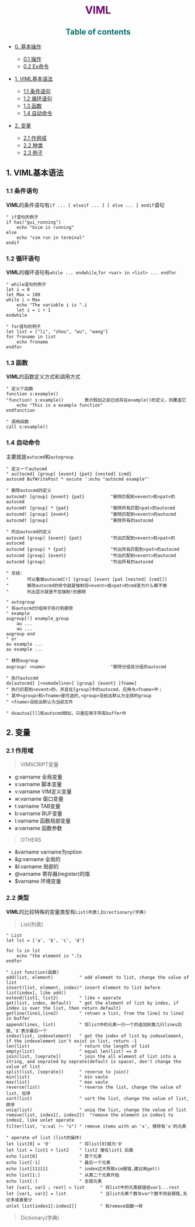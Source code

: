 [comment1]: id "rgb(44,44,110)四级标题"
[comment2]: id "rgb(110,110,0)三级标题"
[comment3]: id "rgb(0,110,110)二级标题"
[comment4]: id "rgb(110,0,110)一级标题"

<h1 align="center"><span style="color: rgb(110,0,110)">VIML</span></h1>

<h2 align="center"><span style="color:rgb(0,110,110)">Table of contents</span></h2>

* [0. 基本操作](#0)
    * [0.1 操作](#0.1)
    * [0.2 Ex命令](#0.2)

* [1. VIML基本语法](#1-VIML基本语法)
    * [1.1 条件语句](#11-条件语句)
    * [1.2 循环语句](#12-循环语句)
    * [1.3 函数](#13-函数)
    * [1.4 自动命令](#14-自动命令)

* [2. 变量](#2-变量)
    * [2.1 作用域](#21-作用域)
    * [2.2 种类](#22-种类)
    * [2.3 例子](#23-例子)

## 1. VIML基本语法

### 1.1 条件语句

**VIML**的条件语句有`if ... [ elseif ... ] [ else ... ] endif`语句

``` vim
" if语句的例子
if has("gui_running")
    echo "Gvim is running"
else
    echo "vim run in terminal"
endif
```

### 1.2 循环语句

**VIML**的循环语句有`while ... endwhile`,`for <var> in <list> ... endfor`

``` vim
" while语句的例子
let i = 0
let Max = 100
while i < Max
    echo "The variable i is ".i
    let i = i + 1
endwhile

" for语句的例子
let list = ["li", "zhou", "wu", "wang"]
for froname in list
    echo froname
endfor
```

### 1.3 函数

**VIML**的函数定义方式和调用方式
``` vim
" 定义个函数
function s:example()
"function! s:example()        表示假如之前已经存在example()的定义，则覆盖它
    echo "This is a example function"
endfunction

" 调用函数
call s:example()
```

### 1.4 自动命令

主要就是`autocmd`和`autogroup`
``` vim
" 定义一个autocmd
" au[tocmd] [group] {event} {pat} [nested] {cmd}
autocmd BufWritePost * excute ':echo "autocmd example"'

" 删除autocmd的定义
autocmd! [group] {event} {pat}          "删除匹配到<event>和<pat>的autocmd
autocmd! [group] * {pat}                "删除所有匹配<pat>的autocmd
autocmd! [group] {event}                "删除匹配到<event>的autocmd
autocmd! [group]                        "删除所有的autocmd 

" 列出autocmd的定义
autocmd [group] {event} {pat}           "列出匹配到<event>和<pat>的autocmd
autocmd [group] * {pat}                 "列出所有匹配到<pat>的autocmd
autocmd [group] {event}                 "列出匹配到<event>的autocmd
autocmd [group]                         "列出所有的autocmd 

" 总结:
"       可以看做autocmd[!] [group] [event [pat [nested] [cmd]]]
"       移除autocmd的命令就是强制将<event>或<pat>的cmd变为什么都不做
"       列出显示就是不加强制!的删除

" autogroup
" 将autocmd分组用于执行和删除
" example
augroup[!] example_group
    au ...
    au ...
augroup end
" or
au example ...
au example ...

" 移除augroup
augroup! <name>                         "删除分组及分组的autocmd

" 执行autocmd
do[autocmd] [<nomodeline>] [group] {event} [fname]
" 执行匹配到<event>的，并且在[group]中的autocmd，应用与<fname>中；
" 其中<group>和<fname>是可选的,<group>没给出默认为全部的group
" <fname>没给出默认为当前文件

" doautoa[ll]和autocmd相似，只是应用于所有buffer中
```

## 2. 变量

### 2.1 作用域

> VIMSCRIPT变量

* g:varname     全局变量
* s:varname     脚本变量
* v:varname     VIM定义变量
* w:varname     窗口变量
* t:varname     TAB变量
* b:varname     BUF变量
* l:varname     函数局部变量
* a:varname     函数参数

> OTHERS

* &varname      varname为option
* &g:varname    全局的
* &l:varname    局部的
* @varname      寄存器(register)的值
* $varname      环境变量

### 2.2 类型

**VIML**的比较特殊的变量类型有`List(列表)`,`Directionary(字典)`

> List(列表)
``` vim
" List
let lst = ['a', 'b', 'c', 'd']

for ls in lst
    echo "the element is ".ls
endfor

" List function(函数)
add(list, element)          " add elememt to list, change the value of list
insert(list, element, index)" insert element to list before list[index], like add()
extend(list1, list2)        " like + operate
get(list, index, default)   " get the element of list by index, if index is over the list, then return default)
getline(line1,line2)        " retuen a list, from the line1 to line2 in buffer
append(lines, list)         " 将list中的元素一行一个的追加到第几行lines后面,'$'表示最后一个
index(list, indexelement)   " get the index of list by indexelement, if the indexelement isn't exist in list, return -1
len(list)                   " return the length of list
empty(list)                 " equal len(list) == 0
join(list, [seprate])       " join the all element of list into a string, and seprated by seprate(default is space), don't change the value of list
split(list, [seprate])      " reverse to join()
min(list)                   " min vaule
max(list)                   " max vaule
reverse(list)               " reverse the list, change the value of list, 反序
sort(list)                  " sort the list, change the value of list, 排序
uniq(list)                  " uniq the list, change the value of list
remove(list, index1[, index2])  "remove the element in index1 to index2, like unlet operate
filter(list, 'v:val !~ "x") " remove items with an 'x', 移除有'x'的元素

" operate of list (list的操作)
let list[0] = '0'           " 将list[0]赋为'0'
let list = list1 + list2    " list2 接在list1 后面
echo list[0]                " 首个元素
echo list[-1]               " 最后一个元素
echo list[11111]            " index过大导致vim报错,建议用get()
echo list[1:]               " 从第二个元素开始
echo list[:]                " 全部元素
let [var1, var2 ; rest] = list      " 将list中的元素赋值给var1...rest
let [var1, var2] = list             " 当list元素个数与var个数不同会报错,无论多或者是少
unlet list[index1[:index2]]         " 和remove函数一样
```

> Dictionary(字典)
``` vim
```
